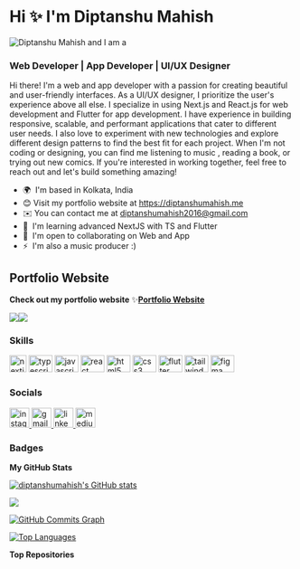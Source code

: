 # Hi ✨ I'm  Diptanshu Mahish
![Diptanshu Mahish](https://diptanshumahish.me/readme.png)
and I am a
### Web Developer | App Developer | UI/UX Designer


Hi there! I'm a web and app developer with a passion for creating beautiful and user-friendly interfaces. As a UI/UX designer, I prioritize the user's experience above all else. I specialize in using Next.js and React.js for web development and Flutter for app development. I have experience in building responsive, scalable, and performant applications that cater to different user needs. I also love to experiment with new technologies and explore different design patterns to find the best fit for each project. When I'm not coding or designing, you can find me listening to music , reading a book, or trying out new comics. If you're interested in working together, feel free to reach out and let's build something amazing!

* 🌍  I'm based in Kolkata, India
* 😊  Visit my portfolio website at https://diptanshumahish.me 
* ✉️  You can contact me at [diptanshumahish2016@gmail.com](mailto:diptanshumahish2016@gmail.com)
* 🧠  I'm learning advanced NextJS with TS and Flutter
* 🤝  I'm open to collaborating on Web and App
* ⚡  I'm also a music producer :)

## Portfolio Website 
**Check out my portfolio website**
✨[**Portfolio Website**](https://diptanshumahish.me) 

<a href="https://www.github.com/diptanshumahish" target="_blank" rel="noreferrer"><img
src="https://img.shields.io/github/followers/diptanshumahish?logo=github&style=for-the-badge&color=0891b2&labelColor=1c1917" /></a><a href="https://www.twitter.com/DiptanshuMahis5" target="_blank" rel="noreferrer"><img
src="https://img.shields.io/twitter/follow/DiptanshuMahish?logo=twitter&style=for-the-badge&color=0891b2&labelColor=1c1917"
/></a>

### Skills


<div align="left">
  <img src="https://seeklogo.com/images/N/next-js-icon-logo-EE302D5DBD-seeklogo.com.png" height="30" width="30" alt="nextjs logo"   />
  <img src="https://cdn.jsdelivr.net/gh/devicons/devicon/icons/typescript/typescript-plain.svg" height="30" width="42" alt="typescript logo"  />
  <img src="https://cdn.jsdelivr.net/gh/devicons/devicon/icons/javascript/javascript-original.svg" height="30" width="42" alt="javascript logo"  />
  <img src="https://cdn.jsdelivr.net/gh/devicons/devicon/icons/react/react-original.svg" height="30" width="42" alt="react logo"  />
  <img src="https://cdn.jsdelivr.net/gh/devicons/devicon/icons/html5/html5-original.svg" height="30" width="42" alt="html5 logo"  />
  <img src="https://cdn.jsdelivr.net/gh/devicons/devicon/icons/css3/css3-original.svg" height="30" width="42" alt="css3 logo"  />
  <img src="https://cdn.jsdelivr.net/gh/devicons/devicon/icons/flutter/flutter-original.svg" height="30" width="42" alt="flutter logo"  />
  <img src="https://cdn.jsdelivr.net/gh/devicons/devicon/icons/tailwindcss/tailwindcss-original-wordmark.svg" height="30" width="42" alt="tailwindcss logo"  />
  <img src="https://cdn.jsdelivr.net/gh/devicons/devicon/icons/figma/figma-original.svg" height="30" width="42" alt="figma logo"  />
</div>


### Socials
<div align="left">
  <a href="https://www.instagram.com/uiuxwithdiptanshu/" target="_blank">
    <img src="https://img.shields.io/static/v1?message=Instagram&logo=instagram&label=&color=E4405F&logoColor=white&labelColor=&style=for-the-badge" height="35" alt="instagram logo"  />
  </a>
  <a href="mailto:diptanshumahish2016@gmail.com" target="_blank">
    <img src="https://img.shields.io/static/v1?message=Gmail&logo=gmail&label=&color=D14836&logoColor=white&labelColor=&style=for-the-badge" height="35" alt="gmail logo"  />
  </a>
  <a href="https://www.linkedin.com/in/diptanshumahish/" target="_blank">
    <img src="https://img.shields.io/static/v1?message=LinkedIn&logo=linkedin&label=&color=0077B5&logoColor=white&labelColor=&style=for-the-badge" height="35" alt="linkedin logo"  />
  </a>
  <a href="https://medium.com/@uiuxwithdiptanshu" target="_blank">
    <img src="https://img.shields.io/static/v1?message=Medium&logo=medium&label=&color=12100E&logoColor=white&labelColor=&style=for-the-badge" height="35" alt="medium logo"  />
  </a>
</div>

### Badges

<b>My GitHub Stats</b>

<a href="http://www.github.com/diptanshumahish"><img src="https://github-readme-stats.vercel.app/api?username=diptanshumahish&show_icons=true&hide=&count_private=true&title_color=0891b2&text_color=ffffff&icon_color=0891b2&bg_color=1c1917&hide_border=true&show_icons=true" alt="diptanshumahish's GitHub stats" /></a>

<a href="http://www.github.com/diptanshumahish"><img src="https://github-readme-streak-stats.herokuapp.com/?user=diptanshumahish&stroke=ffffff&background=1c1917&ring=0891b2&fire=0891b2&currStreakNum=ffffff&currStreakLabel=0891b2&sideNums=ffffff&sideLabels=ffffff&dates=ffffff&hide_border=true" /></a>

<a href="http://www.github.com/diptanshumahish"><img src="https://github-readme-activity-graph.cyclic.app/graph?username=diptanshumahish&bg_color=1c1917&color=ffffff&line=0891b2&point=ffffff&area_color=1c1917&area=true&hide_border=true&custom_title=GitHub%20Commits%20Graph" alt="GitHub Commits Graph" /></a>

<a href="https://github.com/diptanshumahish" align="left"><img src="https://github-readme-stats.vercel.app/api/top-langs/?username=diptanshumahish&langs_count=10&title_color=0891b2&text_color=ffffff&icon_color=0891b2&bg_color=1c1917&hide_border=true&locale=en&custom_title=Top%20%Languages" alt="Top Languages" /></a>

<b>Top Repositories</b>

<div width="100%" align="center"></div><br /><br /><br /><br /><br /><br /><br />
